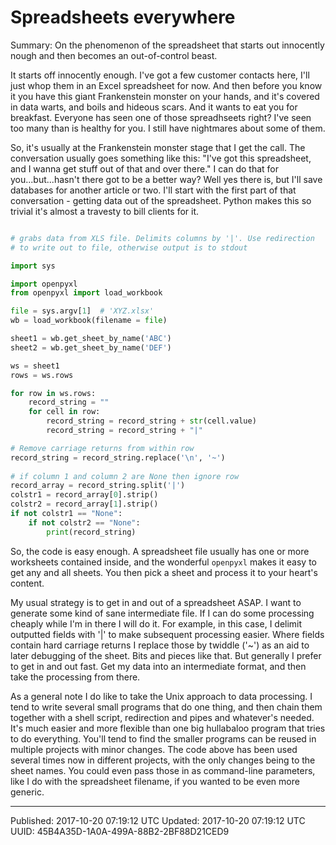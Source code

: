 # Spreadsheets everywhere

Summary: On the phenomenon of the spreadsheet that starts out
innocently nough and then becomes an out-of-control beast.

It starts off innocently enough. I've got a few customer contacts
here, I'll just whop them in an Excel spreadsheet for now. And then
before you know it you have this giant Frankenstein monster on your
hands, and it's covered in data warts, and boils and hideous
scars. And it wants to eat you for breakfast. Everyone has seen one of
those spreadhseets right? I've seen too many than is healthy for
you. I still have nightmares about some of them.

So, it's usually at the Frankenstein monster stage that I get the
call. The conversation usually goes something like this: "I've got
this spreadsheet, and I wanna get stuff out of that and over there." I
can do that for you...but...hasn't there got to be a better way? Well
yes there is, but I'll save databases for another article or two. I'll
start with the first part of that conversation - getting data out of
the spreadsheet. Python makes this so trivial it's almost a travesty
to bill clients for it.

``` python

# grabs data from XLS file. Delimits columns by '|'. Use redirection
# to write out to file, otherwise output is to stdout

import sys

import openpyxl
from openpyxl import load_workbook

file = sys.argv[1]  # 'XYZ.xlsx'
wb = load_workbook(filename = file)

sheet1 = wb.get_sheet_by_name('ABC')
sheet2 = wb.get_sheet_by_name('DEF')

ws = sheet1
rows = ws.rows

for row in ws.rows:
    record_string = ""
    for cell in row:
        record_string = record_string + str(cell.value)
        record_string = record_string + "|" 

# Remove carriage returns from within row 
record_string = record_string.replace('\n', '~') 
    
# if column 1 and column 2 are None then ignore row
record_array = record_string.split('|') 
colstr1 = record_array[0].strip()
colstr2 = record_array[1].strip()
if not colstr1 == "None":
    if not colstr2 == "None":
        print(record_string) 

```

So, the code is easy enough. A spreadsheet file usually has one or
more worksheets contained inside, and the wonderful `openpyxl` makes it
easy to get any and all sheets. You then pick a sheet and process it
to your heart's content.

My usual strategy is to get in and out of a spreadsheet ASAP. I want
to generate some kind of sane intermediate file. If I can do some
processing cheaply while I'm in there I will do it. For example, in
this case, I delimit outputted fields with '|' to make subsequent
processing easier. Where fields contain hard carriage returns I
replace those by twiddle ('~') as an aid to later debugging of the
sheet. Bits and pieces like that. But generally I prefer to get in and
out fast. Get my data into an intermediate format, and then take the
processing from there.

As a general note I do like to take the Unix approach to data
processing. I tend to write several small programs that do one thing,
and then chain them together with a shell script, redirection and
pipes and whatever's needed. It's much easier and more flexible than
one big hullabaloo program that tries to do everything. You'll tend to
find the smaller programs can be reused in multiple projects with
minor changes. The code above has been used several times now in
different projects, with the only changes being to the sheet
names. You could even pass those in as command-line parameters, like I
do with the spreadsheet filename, if you wanted to be even more
generic.

---

Published: 2017-10-20 07:19:12 UTC
Updated: 2017-10-20 07:19:12 UTC
UUID: 45B4A35D-1A0A-499A-88B2-2BF88D21CED9


